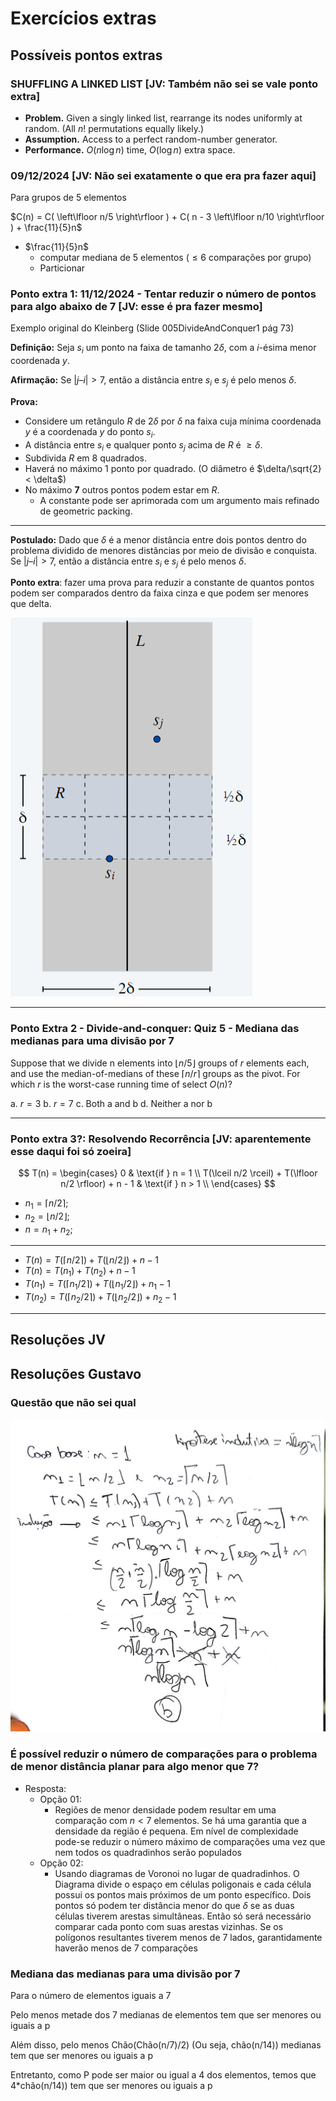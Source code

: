 # Exercícios extras

<!--
⌊x⌋: chão \left\lfloor floor
⌈x⌉: teto \left\rroof roof ceil
-->

## Possíveis pontos extras

### SHUFFLING A LINKED LIST [JV: Também não sei se vale ponto extra]

- **Problem.** Given a singly linked list, rearrange its nodes uniformly at random. (All $n!$ permutations equally likely.)
- **Assumption.** Access to a perfect random-number generator.
- **Performance.** $O(n \log n)$ time, $O(\log n)$ extra space.

### 09/12/2024 [JV: Não sei exatamente o que era pra fazer aqui]

Para grupos de 5 elementos

$C(n) = C( \left\lfloor n/5 \right\rfloor ) + C( n - 3 \left\lfloor n/10 \right\rfloor ) + \frac{11}{5}n$

- $\frac{11}{5}n$
  - computar mediana de 5 elementos ($\leq 6$ comparações por grupo)
  - Particionar

### Ponto extra 1: 11/12/2024 - Tentar reduzir o número de pontos para algo abaixo de 7 [JV: esse é pra fazer mesmo]

Exemplo original do Kleinberg (Slide 005DivideAndConquer1 pág 73)

**Definição:** Seja $s_i$ um ponto na faixa de tamanho $2 \delta$, com a $i$-ésima menor coordenada $y$.

**Afirmação:** Se $|j – i| > 7$, então a distância entre $s_i$ e $s_j$ é pelo menos $\delta$.

**Prova:**

- Considere um retângulo $R$ de $2 \delta$ por $\delta$ na faixa cuja mínima coordenada $y$ é a coordenada $y$ do ponto $s_i$.
- A distância entre $s_i$ e qualquer ponto $s_j$ acima de $R$ é $\geq \delta$.
- Subdivida $R$ em 8 quadrados.
- Haverá no máximo 1 ponto por quadrado. (O diâmetro é $\delta/\sqrt{2} < \delta$)
- No máximo **7** outros pontos podem estar em $R$.
  - A constante pode ser aprimorada com um argumento mais refinado de geometric packing.

---

**Postulado:** Dado que $\delta$ é a menor distância entre dois pontos dentro do problema dividido de menores distâncias por meio de divisão e conquista. Se $|j – i| > 7$, então a distância entre $s_i$ e $s_j$ é pelo menos $\delta$.

**Ponto extra**: fazer uma prova para reduzir a constante de quantos pontos podem ser comparados dentro da faixa cinza e que podem ser menores que delta.

![Exec aula 11-12-2024](<Img/005DivideAndConquer_73.png>)

---

### Ponto Extra 2 - Divide-and-conquer: Quiz 5 - Mediana das medianas para uma divisão por 7

Suppose that we divide n elements into $⌊ n/5 ⌋$ groups of $r$ elements each, and use the median-of-medians of these $⌈ n / r ⌉$ groups as the pivot. For which $r$ is the worst-case running time of select $O(n)$?

a. $r = 3$
b. $r = 7$
c. Both a and b
d. Neither a nor b

---

### Ponto extra 3?: Resolvendo Recorrência [JV: aparentemente esse daqui foi só zoeira]

$$
T(n) =
\begin{cases}
  0                                                       & \text{if } n = 1 \\
  T(\lceil n/2 \rceil) + T(\lfloor n/2 \rfloor) + n - 1   & \text{if } n > 1 \\
\end{cases}
$$

- $n_1 = \lceil n/2 \rceil$;
- $n_2 = \lfloor n/2 \rfloor$;
- $n = n_1 + n_2$;

---

- $T(n) = T(\lceil n/2 \rceil) + T(\lfloor n/2 \rfloor) + n - 1$
- $T(n) = T(n_1) + T(n_2) + n - 1$
- $T(n_1) = T(\lceil n_1/2 \rceil) + T(\lfloor n_1/2 \rfloor) + n_1 - 1$
- $T(n_2) = T(\lceil n_2/2 \rceil) + T(\lfloor n_2/2 \rfloor) + n_2 - 1$

---

## Resoluções JV

## Resoluções Gustavo

### Questão que não sei qual

![alt text](<Img/Resolução Tarefa Extra Gustavo.jpg>)

### É possível reduzir o número de comparações para o problema de menor distância planar para algo menor que 7?

- Resposta:
  - Opção 01:
    - Regiões de menor densidade podem resultar em uma comparação com $n < 7$ elementos. Se há uma garantia que a densidade da região é pequena. Em nível de complexidade pode-se reduzir o número máximo de comparações uma vez que nem todos os quadradinhos serão populados
  - Opção 02:
    - Usando diagramas de Voronoi no lugar de quadradinhos. O Diagrama divide o espaço em células poligonais e cada célula possui os pontos mais próximos de um ponto específico. Dois pontos só podem ter distância menor do que $\delta$ se as duas células tiverem arestas simultâneas. Então só será necessário comparar cada ponto com suas arestas vizinhas. Se os polígonos resultantes tiverem menos de 7 lados, garantidamente haverão menos de 7 comparações

### Mediana das medianas para uma divisão por 7

Para o número de elementos iguais a 7

Pelo menos metade dos 7 medianas de elementos tem que ser menores ou iguais a p

Além disso, pelo menos Chão(Chão(n/7)/2) (Ou seja, chão(n/14)) medianas tem que ser menores ou iguais a p

Entretanto, como P pode ser maior ou igual a 4 dos elementos, temos que 4*chão(n/14)) tem que ser menores ou iguais a p
